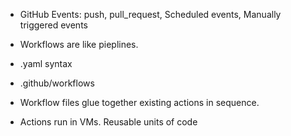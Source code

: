 * GitHub Events: push, pull_request, Scheduled events, Manually triggered events

* Workflows are like pieplines. 
* .yaml syntax
* .github/workflows
* Workflow files glue together existing actions in sequence.
* Actions run in VMs. Reusable units of code